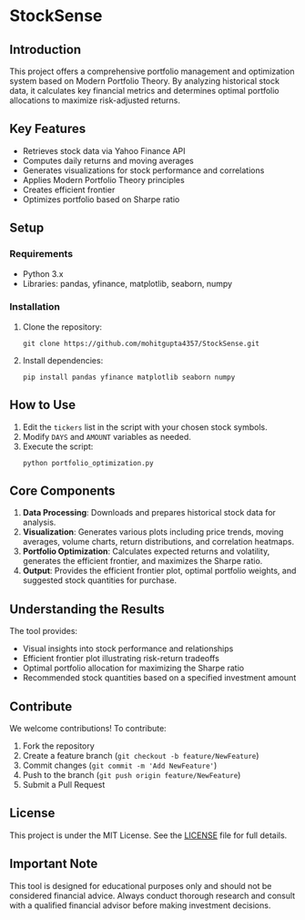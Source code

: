 # StockSense

## Introduction
This project offers a comprehensive portfolio management and optimization system based on Modern Portfolio Theory. By analyzing historical stock data, it calculates key financial metrics and determines optimal portfolio allocations to maximize risk-adjusted returns.

## Key Features
- Retrieves stock data via Yahoo Finance API
- Computes daily returns and moving averages
- Generates visualizations for stock performance and correlations
- Applies Modern Portfolio Theory principles
- Creates efficient frontier
- Optimizes portfolio based on Sharpe ratio

## Setup
### Requirements
- Python 3.x
- Libraries: pandas, yfinance, matplotlib, seaborn, numpy

### Installation
1. Clone the repository:
   ```
   git clone https://github.com/mohitgupta4357/StockSense.git
   ```
2. Install dependencies:
   ```
   pip install pandas yfinance matplotlib seaborn numpy
   ```

## How to Use
1. Edit the `tickers` list in the script with your chosen stock symbols.
2. Modify `DAYS` and `AMOUNT` variables as needed.
3. Execute the script:
   ```
   python portfolio_optimization.py
   ```

## Core Components
1. **Data Processing**: Downloads and prepares historical stock data for analysis.
2. **Visualization**: Generates various plots including price trends, moving averages, volume charts, return distributions, and correlation heatmaps.
3. **Portfolio Optimization**: Calculates expected returns and volatility, generates the efficient frontier, and maximizes the Sharpe ratio.
4. **Output**: Provides the efficient frontier plot, optimal portfolio weights, and suggested stock quantities for purchase.

## Understanding the Results
The tool provides:
- Visual insights into stock performance and relationships
- Efficient frontier plot illustrating risk-return tradeoffs
- Optimal portfolio allocation for maximizing the Sharpe ratio
- Recommended stock quantities based on a specified investment amount

## Contribute
We welcome contributions! To contribute:
1. Fork the repository
2. Create a feature branch (`git checkout -b feature/NewFeature`)
3. Commit changes (`git commit -m 'Add NewFeature'`)
4. Push to the branch (`git push origin feature/NewFeature`)
5. Submit a Pull Request

## License
This project is under the MIT License. See the [LICENSE](LICENSE) file for full details.

## Important Note
This tool is designed for educational purposes only and should not be considered financial advice. Always conduct thorough research and consult with a qualified financial advisor before making investment decisions.
